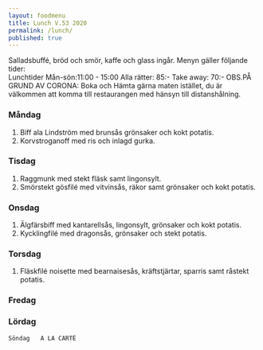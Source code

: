 ```yaml
---
layout: foodmenu
title: Lunch V.53 2020
permalink: /lunch/
published: true
---
```

Salladsbuffé, bröd och smör, kaffe och glass ingår.
Menyn gäller följande tider:  
Lunchtider  Mån-sön:11:00 - 15:00
Alla rätter: 85:- Take away: 70:-
OBS.PÅ GRUND AV CORONA: Boka och Hämta gärna maten istället, du är välkommen att komma till restaurangen med hänsyn till distanshålning.
     
                           
### Måndag
1. Biff ala Lindström med brunsås grönsaker och kokt potatis.
2. Korvstroganoff med ris och inlagd gurka.

### Tisdag
1. Raggmunk med stekt fläsk samt lingonsylt.
2. Smörstekt gösfilé med vitvinsås, räkor samt grönsaker och kokt potatis.

### Onsdag
1. Älgfärsbiff med kantarellsås, lingonsylt, grönsaker och kokt potatis.
2. Kycklingfilé med dragonsås, grönsaker och stekt potatis.

### Torsdag
1. Fläskfilé noisette med bearnaisesås, kräftstjärtar, sparris samt råstekt potatis. 

### Fredag  
### Lördag 
    Söndag   A LA CARTÈ
       
    

   
    
   
     
